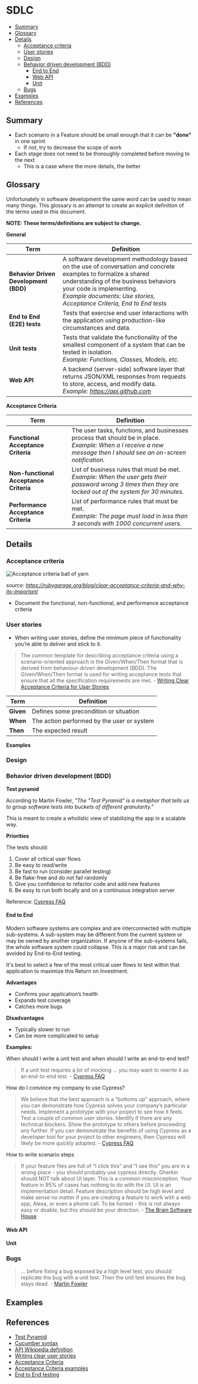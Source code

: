 # SDLC

- [Summary](#summary)
- [Glossary](#glossary)
- [Details](#details)
  - [Acceptance criteria](#acceptance-criteria)
  - [User stories](#user-stories)
  - [Design](#design)
  - [Behavior driven development (BDD)](#behavior-driven-development-bdd)
    - [End to End](#end-to-end)
    - [Web API](#web-api)
    - [Unit](#unit)
  - [Bugs](#bugs)
- [Examples](#examples)
- [References](#references)

## Summary

- Each scenario in a Feature should be small enough that it can be **"done"** in one sprint
    - If not, try to decrease the scope of work
- Each stage does not need to be thoroughly completed before moving to the next
    - This is a case where the more details, the better

## Glossary

Unfortunately in software development the same word can be used to mean many things. 
This glossary is an attempt to create an explicit definition of the terms used in this document. 

**NOTE: These terms/definitions are subject to change.**

**General**

| Term                                  | Definition                                                                                                                                                                                                                                                    |
| ------------------------------------- | ------------------------------------------------------------------------------------------------------------------------------------------------------------------------------------------------------------------------------------------------------------- |
| **Behavior Driven Development (BDD)** | A software development methodology based on the use of conversation and concrete examples to formalize a shared understanding of the business behaviors your code is implementing.<br>*Example documents: Use stories, Acceptance Criteria, End to End tests* |
| **End to End (E2E) tests**            | Tests that exercise end user interactions with the application using production-like circumstances and data.                                                                                                                                                  |
| **Unit tests**                        | Tests that validate the functionality of the smallest component of a system that can be tested in isolation.<br>*Example: Functions, Classes, Models, etc.*                                                                                                   |
| **Web API**                           | A backend (server-side) software layer that returns JSON/XML responses from requests to store, access, and modify data.<br>*Example: https://api.github.com*                                                                                                  |

**Acceptance Criteria**

| Term                                   | Definition                                                                                                                                                           |
| -------------------------------------- | -------------------------------------------------------------------------------------------------------------------------------------------------------------------- |
| **Functional Acceptance Criteria**     | The user tasks, functions, and businesses process that should be in place.<br>*Example: When a I receive a new message then I should see an on-screen notification.* |
| **Non-functional Acceptance Criteria** | List of business rules that must be met.<br>*Example: When the user gets their password wrong 3 times then they are locked out of the system for 30 minutes.*        |
| **Performance Acceptance Criteria**    | List of performance rules that must be met.<br>*Example: The page must load in less than 3 seconds with 1000 concurrent users.*                                      |
 
## Details

### Acceptance criteria

![Acceptance criteria ball of yarn](/images/acceptance-criteria-ball-of-yarn.jpg)

*source: https://rubygarage.org/blog/clear-acceptance-criteria-and-why-its-important*

- Document the functional, non-functional, and performance acceptance criteria

### User stories

- When writing user stories, define the minimum piece of functionality you’re able to deliver and stick to it. 

> The common template for describing acceptance criteria using a scenario-oriented approach is the Given/When/Then format that is derived from behaviour-driven development (BDD). The Given/When/Then format is used for writing acceptance tests that ensure that all the specification requirements are met. - [Writing Clear Acceptance Criteria for User Stories](https://rubygarage.org/blog/clear-acceptance-criteria-and-why-its-important)

| Term      | Definition                                 |
| --------- | ------------------------------------------ |
| **Given** | Defines some precondition or situation     |
| **When**  | The action performed by the user or system |
| **Then**  | The expected result                        |

**Examples**

### Design

### Behavior driven development (BDD)

**Test pyramid**

According to Martin Fowler, *"The "Test Pyramid" is a metaphor that tells us to group software tests into buckets of different granularity."*

This is meant to create a wholistic view of stabilizing the app in a scalable way.

**Priorities**

The tests should:

1. Cover all critical user flows
1. Be easy to read/write
1. Be fast to run (consider parallel testing)
1. Be flake-free and do not fail randomly
1. Give you confidence to refactor code and add new features
1. Be easy to run both locally and on a continuous integration server

Reference: [Cypress FAQ](https://bit.ly/2AU1sNs)

#### End to End

Modern software systems are complex and are interconnected with multiple sub-systems. 
A sub-system may be different from the current system or may be owned by another 
organization. If anyone of the sub-systems fails, the whole software system could 
collapse. This is a major risk and can be avoided by End-to-End testing.

It's best to select a few of the most critical user flows to test within that 
application to maximize this Return on Investment.

**Advantages**

- Confirms your application’s health
- Expands test coverage
- Catches more bugs 

**Disadvantages**

- Typically slower to run
- Can be more complicated to setup

**Examples:**

When should I write a unit test and when should I write an end-to-end test?

> If a unit test requires a lot of mocking ... you may want to rewrite it as an end-to-end test. - [Cypress FAQ](https://docs.cypress.io/faq/questions/general-questions-faq.html#When-should-I-write-a-unit-test-and-when-should-I-write-an-end-to-end-test)

How do I convince my company to use Cypress?

> We believe that the best approach is a “bottoms up” approach, where you can demonstrate how Cypress solves your company’s particular needs. Implement a prototype with your project to see how it feels. Test a couple of common user stories. Identify if there are any technical blockers. Show the prototype to others before proceeding any further. If you can demonstrate the benefits of using Cypress as a developer tool for your project to other engineers, then Cypress will likely be more quickly adopted. - [Cypress FAQ](https://docs.cypress.io/faq/questions/general-questions-faq.html#How-do-I-convince-my-company-to-use-Cypress)

How to write scenario steps

> If your feature files are full of “I click this” and “I see this” you are in a wrong place - you should probably use cypress directly. Gherkin should NOT talk about UI layer. This is a common misconception. Your feature in 95% of cases has nothing to do with the UI. UI is an implementation detail. Feature description should be high level and make sense no matter if you are creating a feature to work with a web app, Alexa, or even a phone call. To be honest - this is not always easy or doable, but this should be your direction. - [The Brain Software House](https://thebrain.pro/blog/Cypress-Cucumber-Preprocessor-Update)

#### Web API

#### Unit

### Bugs

> ... before fixing a bug exposed by a high level test, you should replicate the bug with a unit test. Then the unit test ensures the bug stays dead. - [Martin Fowler](https://martinfowler.com/bliki/TestPyramid.html)

## Examples

## References 

- [Test Pyramid](https://martinfowler.com/articles/practical-test-pyramid.html)
- [Cucumber syntax](https://cucumber.io/docs/gherkin/reference)
- [API Wikipedia definition](https://en.wikipedia.org/wiki/Application_programming_interface)
- [Writing clear user stories](https://rubygarage.org/blog/clear-acceptance-criteria-and-why-its-important)
- [Acceptance Criteria](http://www.professionalqa.com/acceptance-criteria)
- [Acceptance Criteria examples](https://simplicable.com/new/acceptance-criteria-examples)
- [End to End testing](https://dzone.com/articles/what-is-end-to-end-testing-1)